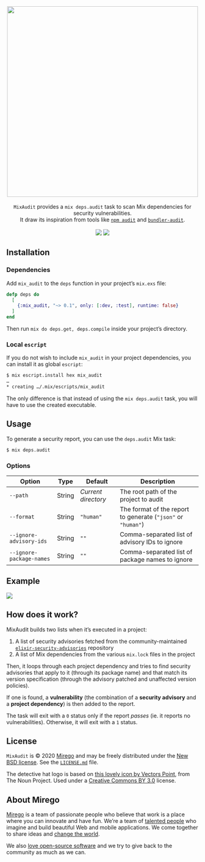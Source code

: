 <div align="center">
  <img src="https://user-images.githubusercontent.com/11348/75812982-32921e80-5d5d-11ea-9c3b-ad46fd6005f9.png" width="500" />
  <br /><br />
  <code>MixAudit</code> provides a <code>mix deps.audit</code> task to scan Mix dependencies for security vulnerabilities.
  <br />
  It draw its inspiration from tools like <a href="https://docs.npmjs.com/cli/audit"><code>npm audit</code></a> and <a href="https://github.com/rubysec/bundler-audit"><code>bundler-audit</code></a>.
  <br /><br />
  <a href="https://github.com/mirego/mix_audit/actions?query=workflow%3ACI+branch%3Amaster+event%3Apush"><img src="https://github.com/mirego/mix_audit/workflows/CI/badge.svg?branch=master&event=push" /></a>
  <a href="https://hex.pm/packages/mix_audit"><img src="https://img.shields.io/hexpm/v/mix_audit.svg" /></a>
</div>

## Installation

### Dependencies

Add `mix_audit` to the `deps` function in your project’s `mix.exs` file:

```elixir
defp deps do
  [
    {:mix_audit, "~> 0.1", only: [:dev, :test], runtime: false}
  ]
end
```

Then run `mix do deps.get, deps.compile` inside your project’s directory.

### Local `escript`

If you do not wish to include `mix_audit` in your project dependencies, you can install it as global `escript`:

```bash
$ mix escript.install hex mix_audit
…
* creating …/.mix/escripts/mix_audit
```

The only difference is that instead of using the `mix deps.audit` task, you will have to use the created executable.

## Usage

To generate a security report, you can use the `deps.audit` Mix task:

```bash
$ mix deps.audit
```

### Options

| Option                   | Type   | Default             | Description                                                  |
| ------------------------ | ------ | ------------------- | ------------------------------------------------------------ |
| `--path`                 | String | _Current directory_ | The root path of the project to audit                        |
| `--format`               | String | `"human"`           | The format of the report to generate (`"json"` or `"human"`) |
| `--ignore-advisory-ids`  | String | `""`                | Comma-separated list of advisory IDs to ignore               |
| `--ignore-package-names` | String | `""`                | Comma-separated list of package names to ignore              |

## Example

<img src="https://user-images.githubusercontent.com/11348/76112291-ea1e6f00-5faf-11ea-8337-6656d765b7fc.png">

## How does it work?

MixAudit builds two lists when it’s executed in a project:

1. A list of security advisories fetched from the community-maintained [`elixir-security-advisories`](https://github.com/dependabot/elixir-security-advisories) repository
2. A list of Mix dependencies from the various `mix.lock` files in the project

Then, it loops through each project dependency and tries to find security advisories that apply to it (through its package name) and that match its version specification (through the advisory patched and unaffected version policies).

If one is found, a **vulnerability** (the combination of a **security advisory** and a **project dependency**) is then added to the report.

The task will exit with a `0` status only if the report _passes_ (ie. it reports no vulnerabilities). Otherwise, it will exit with a `1` status.

## License

`MixAudit` is © 2020 [Mirego](https://www.mirego.com) and may be freely distributed under the [New BSD license](http://opensource.org/licenses/BSD-3-Clause). See the [`LICENSE.md`](https://github.com/mirego/mix_audit/blob/master/LICENSE.md) file.

The detective hat logo is based on [this lovely icon by Vectors Point](https://thenounproject.com/term/detective/1883300), from The Noun Project. Used under a [Creative Commons BY 3.0](http://creativecommons.org/licenses/by/3.0/) license.

## About Mirego

[Mirego](https://www.mirego.com) is a team of passionate people who believe that work is a place where you can innovate and have fun. We’re a team of [talented people](https://life.mirego.com) who imagine and build beautiful Web and mobile applications. We come together to share ideas and [change the world](http://www.mirego.org).

We also [love open-source software](https://open.mirego.com) and we try to give back to the community as much as we can.

